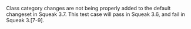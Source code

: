 Class category changes are not being properly added to the default changeset in Squeak 3.7. This test case will pass in Squeak 3.6, and fail in Squeak 3.[7-9].
